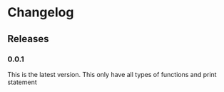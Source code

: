 # Changelog

## Releases

### 0.0.1

This is the latest version. This only have all types of functions and print statement
